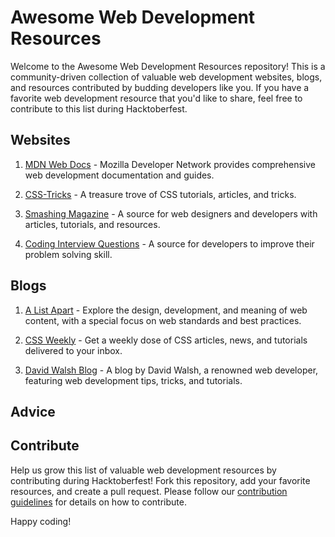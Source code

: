# Awesome Web Development Resources

Welcome to the Awesome Web Development Resources repository! This is a community-driven collection of valuable web development websites, blogs, and resources contributed by budding developers like you. If you have a favorite web development resource that you'd like to share, feel free to contribute to this list during Hacktoberfest.

## Websites

1. [MDN Web Docs](https://developer.mozilla.org/en-US/docs/Web) - Mozilla Developer Network provides comprehensive web development documentation and guides.

2. [CSS-Tricks](https://css-tricks.com/) - A treasure trove of CSS tutorials, articles, and tricks.

3. [Smashing Magazine](https://www.smashingmagazine.com/) - A source for web designers and developers with articles, tutorials, and resources.

4. [Coding Interview Questions](https://tkssharma.com/top-coding-interview-questions/) - A source for developers to improve their problem solving skill.

## Blogs

1. [A List Apart](https://alistapart.com/) - Explore the design, development, and meaning of web content, with a special focus on web standards and best practices.

2. [CSS Weekly](https://css-weekly.com/) - Get a weekly dose of CSS articles, news, and tutorials delivered to your inbox.

3. [David Walsh Blog](https://davidwalsh.name/) - A blog by David Walsh, a renowned web developer, featuring web development tips, tricks, and tutorials.

## Advice

## Contribute

Help us grow this list of valuable web development resources by contributing during Hacktoberfest! Fork this repository, add your favorite resources, and create a pull request. Please follow our [contribution guidelines](CONTRIBUTING.md) for details on how to contribute.

Happy coding!
